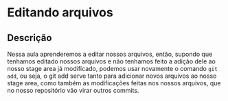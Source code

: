 # Editando arquivos

## Descrição

Nessa aula aprenderemos a editar nossos arquivos, então, supondo que tenhamos editado nossos arquivos e não tenhamos feito a adição dele ao nosso stage area já modificado, podemos usar novamente o comando `git add`, ou seja, o git add serve tanto para adicionar novos arquivos ao nosso stage area, como também as modificações feitas nos nossos arquivos, que no nosso repositório vão virar outros commits.
